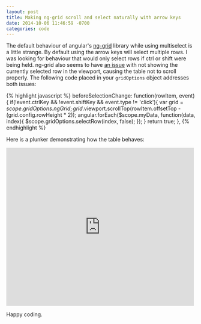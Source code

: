 ```yaml
---
layout: post
title: Making ng-grid scroll and select naturally with arrow keys
date: 2014-10-06 11:46:59 -0700
categories: code
---
```


The default behaviour of angular's [ng-grid](http://angular-ui.github.io/ng-grid/) library while using multiselect is a little strange.
By default using the arrow keys will select multiple rows. I was looking for behaviour that would only select rows if ctrl or shift were being held.
ng-grid also seems to have [an issue](https://github.com/angular-ui/ng-grid/issues/1275) with not showing the currently selected row in the viewport, causing the table not to scroll properly. The following code placed in your `gridOptions` object addresses both issues:

{% highlight javascript %}
beforeSelectionChange: function(rowItem, event){
    if(!event.ctrlKey && !event.shiftKey && event.type != 'click'){
      var grid = $scope.gridOptions.ngGrid;
      grid.$viewport.scrollTop(rowItem.offsetTop - (grid.config.rowHeight * 2));
      angular.forEach($scope.myData, function(data, index){
        $scope.gridOptions.selectRow(index, false);
      });
    }
    return true;
},
{% endhighlight %}

Here is a plunker demonstrating how the table behaves:

<iframe width="500" height="420" frameborder="0" src="http://embed.plnkr.co/xsY6W9u7meZsTJn4p1to/preview"></iframe>

Happy coding.
